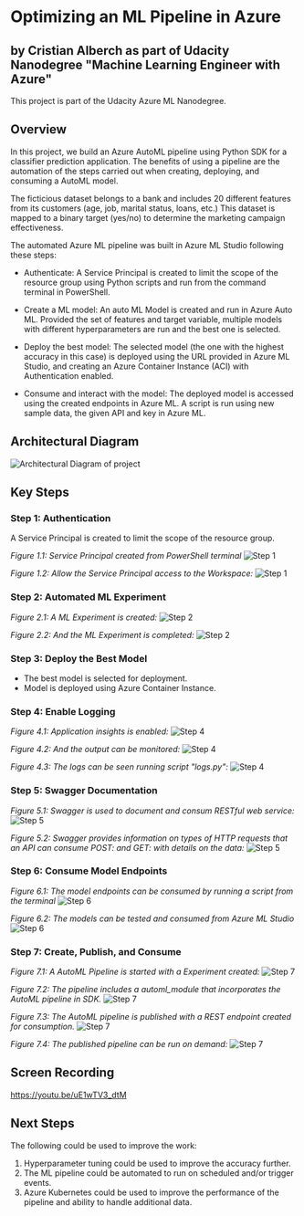 # Optimizing an ML Pipeline in Azure
## by Cristian Alberch as part of Udacity Nanodegree "Machine Learning Engineer with Azure"
This project is part of the Udacity Azure ML Nanodegree.

## Overview

In this project, we build an Azure AutoML pipeline using Python SDK for a classifier prediction application. The benefits of using a pipeline are the automation of the steps carried out when creating, deploying, and consuming a AutoML model.

The ficticious dataset belongs to a bank and includes 20 different features from its customers (age, job, marital status, loans, etc.) This dataset is mapped to a binary target (yes/no) to determine the marketing campaign effectiveness.

The automated Azure ML pipeline was built in Azure ML Studio following these steps:

- Authenticate: A Service Principal is created to limit the scope of the resource group using Python scripts and run from the command terminal in PowerShell.

- Create a ML model: An auto ML Model is created and run in Azure Auto ML. Provided the set of features and target variable, multiple models with different hyperparameters are run and the best one is selected.

- Deploy the best model: The selected model (the one with the highest accuracy in this case) is deployed using the URL provided in Azure ML Studio, and creating an Azure Container Instance (ACI) with Authentication enabled.

- Consume and interact with the model: The deployed model is accessed using the created endpoints in Azure ML. A script is run using new sample data, the given API and key in Azure ML.

## Architectural Diagram

![Architectural Diagram of project](readme_arch.png)


## Key Steps

### Step 1: Authentication

A Service Principal is created to limit the scope of the resource group.

*Figure 1.1: Service Principal created from PowerShell terminal*
![Step 1](screenshots/1.1-az_ms_ws_share.jpg)

*Figure 1.2: Allow the Service Principal access to the Workspace:*
![Step 1](screenshots/1.2-az_ms_ws_share.jpg)


### Step 2: Automated ML Experiment
*Figure 2.1: A ML Experiment is created:*
![Step 2](screenshots/2.1-registered_datasets.png)

*Figure 2.2: And the ML Experiment is completed:*
![Step 2](screenshots/2.2-completed-experiment.png)


### Step 3: Deploy the Best Model

- The best model is selected for deployment.
- Model is deployed using Azure Container Instance.

### Step 4: Enable Logging
*Figure 4.1: Application insights is enabled:*
![Step 4](screenshots/4-application-insights-enabled.png)

*Figure 4.2: And the output can be monitored:*
![Step 4](screenshots/4-application-insights-output.png)

*Figure 4.3: The logs can be seen running script "logs.py":*
![Step 4](screenshots/4-logs-py-output.png)


### Step 5: Swagger Documentation

*Figure 5.1: Swagger is used to document and consum RESTful web service:*
![Step 5](screenshots/5-swagger-output.png)

*Figure 5.2: Swagger provides information on types of HTTP requests that an API can consume POST: and GET: with details on the data:*
![Step 5](screenshots/5-swagger-output-2.png)


### Step 6: Consume Model Endpoints

*Figure 6.1: The model endpoints can be consumed by running a script from the terminal* 
![Step 6](screenshots/6-consume_endpoints_test_terminal.png)

*Figure 6.2: The models can be tested and consumed from Azure ML Studio*
![Step 6](screenshots/6.1-consume_endpoints_test.png)


### Step 7: Create, Publish, and Consume
*Figure 7.1: A AutoML Pipeline is started with a Experiment created:*
![Step 7](screenshots\7.1-pipelines-list.png)

*Figure 7.2: The pipeline includes a automl_module that incorporates the AutoML pipeline in SDK.*
![Step 7](screenshots\7.2-pipeline-created.png)

*Figure 7.3: The AutoML pipeline is published with a REST endpoint created for consumption.*
![Step 7](screenshots\7.3-published-pipeline.png)

*Figure 7.4: The published pipeline can be run on demand:*
![Step 7](screenshots\7.4-widget-finished.png)

## Screen Recording
https://youtu.be/uE1wTV3_dtM

## Next Steps
The following could be used to improve the work:
1. Hyperparameter tuning could be used to improve the accuracy further.
2. The ML pipeline could be automated to run on scheduled and/or trigger events.
3. Azure Kubernetes could be used to improve the performance of the pipeline and ability to handle additional data.


